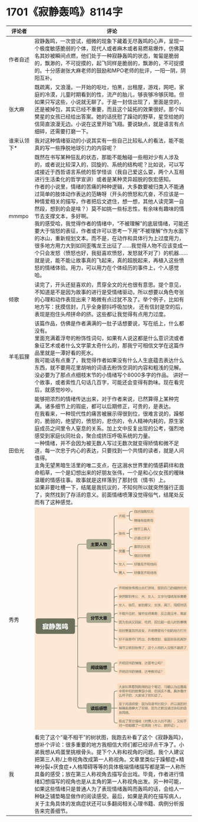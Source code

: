 # 1701《寂静轰鸣》8114字

评论者 | 评论 |
|---|---|
作者自述|寂静轰鸣，一次尝试，细微的现象下藏着无尽轰鸣的心声，呈现一个极度敏感脆弱的个体，现代人或者麻木或者易燃易爆炸，仿佛莫名其妙被瞬间点燃，他们处于一种寂静轰鸣的状态，匍匐是脆弱的，飘渺的，不可捉摸的，起飞同样是脆弱的，飘渺的，不可捉摸的。十分感谢张大麻老师的鼓励和MPO老师的批评，一阳一阴，阴阳互补。
张大麻|既疏离，又浪漫。一开始的呕吐，怕黑，出租屋，游戏，网吧，家庭的冷漠，儿童时期看到的性，流产的胎儿，够丧够冷够灰暗。但如果只写这些，小说就无聊了。于是一封信出现了，里面是空的，还是被掉包，其实已经不重要，而且这个延拓的效果很好。那个叫樊星的女孩已经给出答案。她的话抚慰了躁动的野草，星空给她的信简直浪漫无边。小说在这里开始飞翔。要说缺点，就是语言有点细碎，还需要打磨一下。
谁来认领下*|我对这种情绪驱动的小说其实有一些自己比较私人的看法，能不能真的写一些挣脱地球引力的内容呢？
mmmpo|既然在书写某种狂乱的状态，那能不能触碰一些相对少有人涉及的，或者说比较深入的，回旋的、系统的结构呢？比如说，可以写成接近于西哲语言系统的哲学怪谈（我自己爱这么耍，两个人互相进行生活柔化的哲学宣讲）或者是某种灵异超脱的恢宏感知。<br />作者的小说里，情绪的苦痛的种种逻辑，大多数要被归类入不能通过简单的肢体动作表达的范畴呀（开头的愤怒和亢奋，不应该是一种情爱相关的描写，作者把后文遮住，想一想，其他人读完第一自然段，想到的会是啥？）莫不如挑一些标志性，有余味有趣味的情节去支撑文本，多好啊。<br />我的感受哈，我觉得作者的情绪中，“不被理解”的底层情绪，可能还要大于恼怒的表征，作者或许可以思考一下用“不被理解”作为水面下的冰山，重新规划文本。而不是，在动作和具体行为上过度用力，很多地方用力大到如同歪嘴龙王出征了……我觉得人物不应该变成一个只会发怒（愤怒也好，我挺喜欢愤怒，发怒就不对了）的机器……就是说，能不能让故事真的飞起来，真的超脱起来，再植入这些愤怒的情绪体验。用力，可以用力在个体经历的事件上，个人感觉哈。
倾歌|读完了，开头还挺喜欢的，贯穿全文的光也很有意思。提个意见，不知道是不是因为故事的进行是受情绪驱动，所以想要以角色夸张的心理和动作表现出来？略微有点过犹不及了。举个例子，比如有地方写：抚摸信封，几乎全身颤抖呼吸加快， 还有信封是空的后，表现是抱住头颅拼命的挤。这些都让我觉得有点用力过度。
羊毛狐狸|该篇作品，仿佛是作者满满的一肚子话想要说，写在纸上，什么都没有。 <br/>里面充满着浮夸的粉饰性词句，如果有人说这都是什么意识流或者象征艺术或者什么文学蒙太奇什么的，那我宁可相信文学在这篇作品里就是一潭好看的死水。 <br/>我可能话有点重了，我觉得作者如果没有什么人生底蕴去表达什么东西，就不要用花里胡哨的词语去粉饰空洞的内容和粗浅的见解。没必要为了那点点细枝末节的小情绪写个8000多字的作品。 讲好一个故事，或者索性几句话几百字，可能还会变得有韵味。现在看完后，就感觉吵吵。
田伯光|能够把浓烈的情绪传达出来，对于作者来说，已然算得上某种完满。诸多细节上的瑕疵，都可以后期修正，可贵的，是表达。<br/>在我看来，一种现代性的痛苦被展示得很到位，很难言说的，躁郁的，脆弱的，绝望的，愤怒的，悲伤的，令人精神内耗的，原生家庭成员之间里令人窒息的关系。加上文中反复出现的公考，强烈地感受到家庭伙同社会，聚合成挤压呼吸系统的力量。<br/>一种情绪，并不会因为被无数人写过无数次就变得矫情和微不足道，每一次忠于内心的表达，只要找到一个共情的读者，就是人间值得。<br/>主角无望黑暗生活里的唯二支点，在这溺水世界里的情感羁绊和救命稻草，一个是幻想出来的好朋友张伟，一个是和心仪女孩的暧昧温暖的情感往事。故事就是这样落到了那封信（情书）上。<br/>如果非要吐槽一下，结尾是我抗议的，不知何所以就突然强行正面了，突然找到了存活的意义。前面情绪喷薄没觉得俗气，结尾处反而有了这种感觉。
秀秀|![](2023-12-10-20-11-56.png)
我|看完了这个“毫不相干”的树状图，我跑去补看了这个《寂静轰鸣》，想补个评论：很多重要的地方我相信大师们都已经评点干净了。小弟我想从鸡蛋里挑根骨头。提下个人称和视角的问题。我个人建议把第三人称/上帝视角改成第一人称视角。文章里类似于躁郁症+精神分裂+厌食症+人格障碍等等的具体极端情绪描写都是第一人称所具备的感受；放在第三人称视角去描写会出戏。毕竟，作者进行情绪幻想描写的视角也是从主角的第一人称视角出发。另一种可能，如果这些情绪只是普通人为了表现情绪轰鸣而轰鸣的话，会给人一种缺乏铺垫略显做作的阅读感受。最后，如果是真的在描写病人，关于主角具体的发病症状还可以多翻阅相关心理书籍、病例分析报告来完善细节。